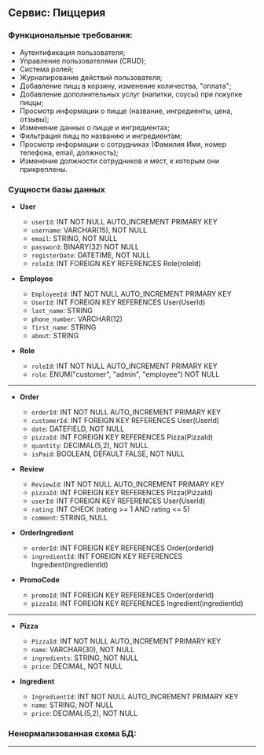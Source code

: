 ## Сервис: Пиццерия

### Функциональные требования:

- Аутентификация пользователя;
- Управление пользователями (CRUD);
- Система ролей;
- Журналирование действий пользователя;
- Добавление пицц в корзину, изменение количества, "оплата";
- Добавление дополнительных услуг (напитки, соусы) при покупке пиццы;
- Просмотр информации о пицце (название, ингредиенты, цена, отзывы);
- Изменение данных о пицце и ингредиентах;
- Фильтрация пицц по названию и ингредиентам;
- Просмотр информации о сотрудниках (Фамилия Имя, номер телефона, email, должность);
- Изменение должности сотрудников и мест, к которым они прикреплены.

### Сущности базы данных

- **User**
  - `userId`: INT NOT NULL AUTO_INCREMENT PRIMARY KEY
  - `username`: VARCHAR(15), NOT NULL
  - `email`: STRING, NOT NULL
  - `password`: BINARY(32) NOT NULL
  - `registerDate`: DATETIME, NOT NULL
  - `roleId`: INT FOREIGN KEY REFERENCES Role(roleId)

- **Employee**
  - `EmployeeId`: INT NOT NULL AUTO_INCREMENT PRIMARY KEY
  - `UserId`: INT FOREIGN KEY REFERENCES User(UserId)
  - `last_name`: STRING
  - `phone_number`: VARCHAR(12)
  - `first_name`: STRING
  - `about`: STRING

- **Role**
  - `roleId`: INT NOT NULL AUTO_INCREMENT PRIMARY KEY
  - `role`: ENUM("customer", "admin", "employee") NOT NULL

------

- **Order**
  - `orderId`: INT NOT NULL AUTO_INCREMENT PRIMARY KEY
  - `customerId`: INT FOREIGN KEY REFERENCES User(UserId)
  - `date`: DATEFIELD, NOT NULL
  - `pizzaId`: INT FOREIGN KEY REFERENCES Pizza(PizzaId)
  - `quantity`: DECIMAL(5,2), NOT NULL
  - `isPaid`: BOOLEAN, DEFAULT FALSE, NOT NULL

- **Review**
  - `ReviewId`: INT NOT NULL AUTO_INCREMENT PRIMARY KEY
  - `pizzaId`: INT FOREIGN KEY REFERENCES Pizza(PizzaId)
  - `userId`: INT FOREIGN KEY REFERENCES User(UserId)
  - `rating`: INT CHECK (rating >= 1 AND rating <= 5)
  - `comment`: STRING, NULL

- **OrderIngredient**
  - `orderId`: INT FOREIGN KEY REFERENCES Order(orderId)
  - `ingredientId`: INT FOREIGN KEY REFERENCES Ingredient(ingredientId)

- **PromoCode**
  - `promoId`: INT FOREIGN KEY REFERENCES Order(orderId)
  - `pizzaId`: INT FOREIGN KEY REFERENCES Ingredient(ingredientId)

-----

- **Pizza**
  - `PizzaId`: INT NOT NULL AUTO_INCREMENT PRIMARY KEY
  - `name`: VARCHAR(30), NOT NULL
  - `ingredients`: STRING, NOT NULL
  - `price`: DECIMAL, NOT NULL

- **Ingredient**
  - `IngredientId`: INT NOT NULL AUTO_INCREMENT PRIMARY KEY
  - `name`: STRING, NOT NULL
  - `price`: DECIMAL(5,2), NOT NULL
 
    
### Ненормализованная схема БД: 

---

